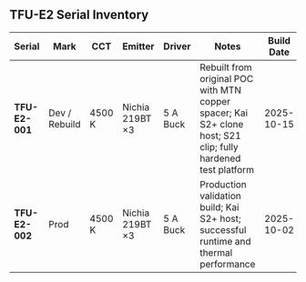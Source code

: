 ## TFU-E2 Serial Inventory

| Serial       | Mark     | CCT   | Emitter           | Driver        | Notes                                                                 | Build Date   |
|---------------|----------|-------|--------------------|----------------|------------------------------------------------------------------------|---------------|
| **TFU-E2-001** | Dev / Rebuild | 4500 K | Nichia 219BT ×3 | 5 A Buck | Rebuilt from original POC with MTN copper spacer; Kai S2+ clone host; S21 clip; fully hardened test platform | 2025-10-15 |
| **TFU-E2-002** | Prod     | 4500 K | Nichia 219BT ×3 | 5 A Buck        | Production validation build; Kai S2+ host; successful runtime and thermal performance | 2025-10-02 |
